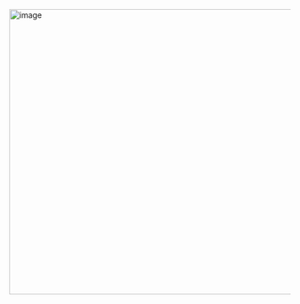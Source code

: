 <img width="512" height="512" alt="image" src="https://github.com/user-attachments/assets/a20c4b62-ebfe-4787-a6d0-5d1d5ced9fc2" />
